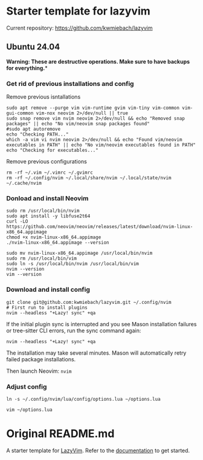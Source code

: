 # Starter template for lazyvim

Current repository: https://github.com/kwmiebach/lazyvim

## Ubuntu 24.04

**Warning: These are destructive operations. Make sure to have backups for everything.***

### Get rid of previous installations and config

Remove previous isntallations

```
sudo apt remove --purge vim vim-runtime gvim vim-tiny vim-common vim-gui-common vim-nox neovim 2>/dev/null || true
sudo snap remove vim nvim neovim 2>/dev/null && echo "Removed snap packages" || echo "No vim/neovim snap packages found"
#sudo apt autoremove
echo "Checking PATH..."
which -a vim vi nvim neovim 2>/dev/null && echo "Found vim/neovim executables in PATH" || echo "No vim/neovim executables found in PATH"
echo "Checking for executables..."
```

Remove previous configurations

```
rm -rf ~/.vim ~/.vimrc ~/.gvimrc
rm -rf ~/.config/nvim ~/.local/share/nvim ~/.local/state/nvim ~/.cache/nvim
```

### Donload and install Neovim

```
sudo rm /usr/local/bin/nvim
sudo apt install -y libfuse2t64
curl -LO https://github.com/neovim/neovim/releases/latest/download/nvim-linux-x86_64.appimage
chmod +x nvim-linux-x86_64.appimage
./nvim-linux-x86_64.appimage --version
```


```
sudo mv nvim-linux-x86_64.appimage /usr/local/bin/nvim
sudo rm /usr/local/bin/vim
sudo ln -s /usr/local/bin/nvim /usr/local/bin/vim
nvim --version
vim --version
```

###  Download and install config

```
git clone git@github.com:kwmiebach/lazyvim.git ~/.config/nvim
# First run to install plugins
nvim --headless "+Lazy! sync" +qa
```

If the initial plugin sync is interrupted and you see Mason installation failures or tree-sitter CLI errors, run the sync command again:

```
nvim --headless "+Lazy! sync" +qa
```

The installation may take several minutes. Mason will automatically retry failed package installations.

Then launch Neovim: `nvim`

### Adjust config

```
ln -s ~/.config/nvim/lua/config/options.lua ~/options.lua
```

`vim ~/options.lua`

# Original README.md

A starter template for [LazyVim](https://github.com/LazyVim/LazyVim).
Refer to the [documentation](https://lazyvim.github.io/installation) to get started.
